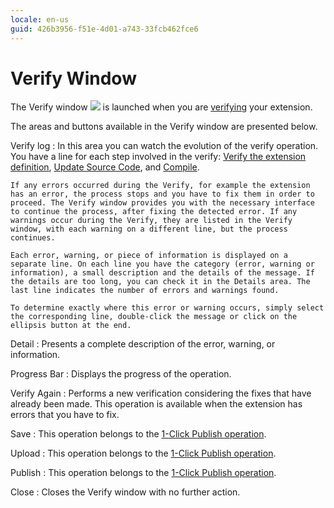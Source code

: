 ```yaml
---
locale: en-us
guid: 426b3956-f51e-4d01-a743-33fcb462fce6
---
```


# Verify Window

The Verify window ![](images/validate.gif) is launched when you are [verifying](<../../../../extensibility-and-integration/integration-studio/extension-life-cycle/extension-verify.md>) your extension.

The areas and buttons available in the Verify window are presented below.

Verify log
:   In this area you can watch the evolution of the verify operation. You have a line for each step involved in the verify: [Verify the extension definition](<../../../../extensibility-and-integration/integration-studio/extension-life-cycle/extension-verify-definition.md>), [Update Source Code](<../../../../extensibility-and-integration/integration-studio/extension-life-cycle/extension-update-source-code.md>), and [Compile](<../../../../extensibility-and-integration/integration-studio/extension-life-cycle/extension-compile.md>).

    If any errors occurred during the Verify, for example the extension has an error, the process stops and you have to fix them in order to proceed. The Verify window provides you with the necessary interface to continue the process, after fixing the detected error. If any warnings occur during the Verify, they are listed in the Verify window, with each warning on a different line, but the process continues.

    Each error, warning, or piece of information is displayed on a separate line. On each line you have the category (error, warning or information), a small description and the details of the message. If the details are too long, you can check it in the Details area. The last line indicates the number of errors and warnings found.

    To determine exactly where this error or warning occurs, simply select the corresponding line, double-click the message or click on the ellipsis button at the end.

Detail
:   Presents a complete description of the error, warning, or information.

Progress Bar
:   Displays the progress of the operation.

Verify Again
:   Performs a new verification considering the fixes that have already been made. This operation is available when the extension has errors that you have to fix.

Save
:   This operation belongs to the [1-Click Publish operation](<../../../../extensibility-and-integration/integration-studio/extension-life-cycle/extension-1-cp.md>).

Upload
:   This operation belongs to the [1-Click Publish operation](<../../../../extensibility-and-integration/integration-studio/extension-life-cycle/extension-1-cp.md>).

Publish
:   This operation belongs to the [1-Click Publish operation](<../../../../extensibility-and-integration/integration-studio/extension-life-cycle/extension-1-cp.md>).

Close
:   Closes the Verify window with no further action.
